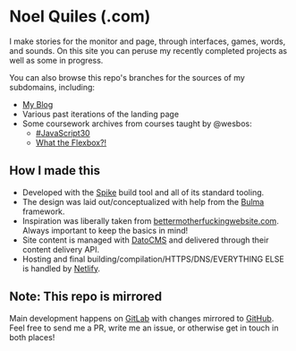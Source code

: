 # Noel Quiles (.com)

I make stories for the monitor and page, through interfaces, games, words, and sounds.  On this site you can peruse my recently completed projects as well as some in progress.

You can also browse this repo's branches for the sources of my subdomains, including:
- [My Blog](https://blog.noelquiles.com)
- Various past iterations of the landing page
- Some coursework archives from courses taught by @wesbos:
  - [#JavaScript30](https://js30.noelquiles.com)
  - [What the Flexbox?!](https://wtflex.noelquiles.com)

## How I made this
- Developed with the [Spike](https://spike.cf) build tool and all of its standard tooling. 
- The design was laid out/conceptualized with help from the [Bulma](https://bulma.io) framework.
- Inspiration was liberally taken from [bettermotherfuckingwebsite.com](http://bettermotherfuckingwebsite.com). Always important to keep the basics in mind!
- Site content is managed with [DatoCMS](https://www.datocms.com) and delivered through their content delivery API. 
- Hosting and final building/compilation/HTTPS/DNS/EVERYTHING ELSE is handled by [Netlify](https://www.netlify.com).

## Note: This repo is mirrored

Main development happens on [GitLab](https://gitlab.com/enmod/noelquiles.com) with changes mirrored to [GitHub](https://github.com/EnMod/noelquiles.com). Feel free to send me a PR, write me an issue, or otherwise get in touch in both places!
